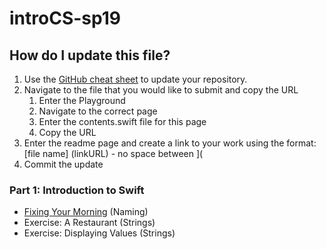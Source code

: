 # introCS-sp19

## How do I update this file?
1. Use the [GitHub cheat sheet](https://drive.google.com/open?id=13uLdSkB9FK4YClBhZaQYpAz-5gcX8SVpx8qLW7941zM) to update your repository.
2. Navigate to the file that you would like to submit and copy the URL
    1. Enter the Playground
    2. Navigate to the correct page
    3. Enter the contents.swift file for this page
    4. Copy the URL
3. Enter the readme page and create a link to your work using the format: [file name] (linkURL) - no space between ](
4. Commit the update

### Part 1: Introduction to Swift
* [Fixing Your Morning](introCS-sp19/02_Naming.playground/Pages/12-ExerciseMorning.xcplaygroundpage/Contents.swift) (Naming)
* Exercise: A Restaurant (Strings)
* Exercise: Displaying Values (Strings)
